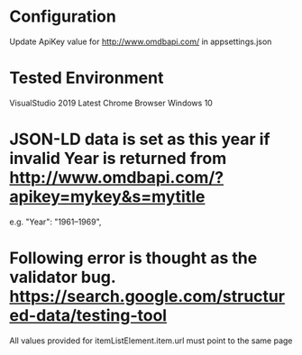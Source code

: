 # Configuration
Update ApiKey value for http://www.omdbapi.com/ in appsettings.json

# Tested Environment
VisualStudio 2019
Latest Chrome Browser
Windows 10

# JSON-LD data is set as this year if invalid Year is returned from http://www.omdbapi.com/?apikey=mykey&s=mytitle
e.g. "Year": "1961–1969",

# Following error is thought as the validator bug. https://search.google.com/structured-data/testing-tool
All values provided for itemListElement.item.url must point to the same page

